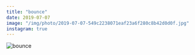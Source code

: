 ```yaml
---
title: "bounce"
date: 2019-07-07
image: "/img/photo/2019-07-07-549c2238071eaf23a6f280c8b42d0d0f.jpg"
instagram: true
---
```


![bounce](/img/photo/2019-07-07-549c2238071eaf23a6f280c8b42d0d0f.jpg)
